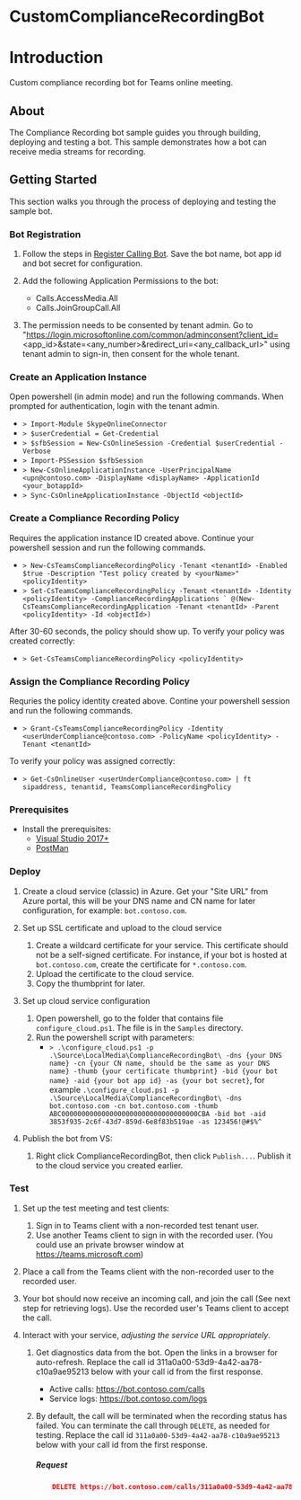 # CustomComplianceRecordingBot

# Introduction

Custom compliance recording bot for Teams online meeting.

## About

The Compliance Recording bot sample guides you through building, deploying and testing a bot. This sample demonstrates how a bot can receive media streams for recording.

## Getting Started

This section walks you through the process of deploying and testing the sample bot.

### Bot Registration

1. Follow the steps in [Register Calling Bot](https://microsoftgraph.github.io/microsoft-graph-comms-samples/docs/articles/calls/register-calling-bot.html). Save the bot name, bot app id and bot secret for configuration.

1. Add the following Application Permissions to the bot:

    * Calls.AccessMedia.All
    * Calls.JoinGroupCall.All
   
1. The permission needs to be consented by tenant admin. Go to "https://login.microsoftonline.com/common/adminconsent?client_id=<app_id>&state=<any_number>&redirect_uri=<any_callback_url>" using tenant admin to sign-in, then consent for the whole tenant.

### Create an Application Instance

Open powershell (in admin mode) and run the following commands. When prompted for authentication, login with the tenant admin.
* `> Import-Module SkypeOnlineConnector`
* `> $userCredential = Get-Credential`
* `> $sfbSession = New-CsOnlineSession -Credential $userCredential -Verbose`
* `> Import-PSSession $sfbSession`
* `> New-CsOnlineApplicationInstance -UserPrincipalName <upn@contoso.com> -DisplayName <displayName> -ApplicationId <your_botappId>`
* `> Sync-CsOnlineApplicationInstance -ObjectId <objectId>`

### Create a Compliance Recording Policy
Requires the application instance ID created above. Continue your powershell session and run the following commands.
  * `> New-CsTeamsComplianceRecordingPolicy -Tenant <tenantId> -Enabled $true -Description "Test policy created by <yourName>" <policyIdentity>`
  * ```> Set-CsTeamsComplianceRecordingPolicy -Tenant <tenantId> -Identity <policyIdentity> -ComplianceRecordingApplications ` @(New-CsTeamsComplianceRecordingApplication -Tenant <tenantId> -Parent <policyIdentity> -Id <objectId>)```

After 30-60 seconds, the policy should show up. To verify your policy was created correctly:
  * `> Get-CsTeamsComplianceRecordingPolicy <policyIdentity>`

### Assign the Compliance Recording Policy
Requries the policy identity created above. Contine your powershell session and run the following commands.
  * `> Grant-CsTeamsComplianceRecordingPolicy -Identity <userUnderCompliance@contoso.com> -PolicyName <policyIdentity> -Tenant <tenantId>`

To verify your policy was assigned correctly:
  * `> Get-CsOnlineUser <userUnderCompliance@contoso.com> | ft sipaddress, tenantid, TeamsComplianceRecordingPolicy`

### Prerequisites

* Install the prerequisites:
    * [Visual Studio 2017+](https://visualstudio.microsoft.com/downloads/)
    * [PostMan](https://chrome.google.com/webstore/detail/postman/fhbjgbiflinjbdggehcddcbncdddomop)

### Deploy

1. Create a cloud service (classic) in Azure. Get your "Site URL" from Azure portal, this will be your DNS name and CN name for later configuration, for example: `bot.contoso.com`.

1. Set up SSL certificate and upload to the cloud service
    1. Create a wildcard certificate for your service. This certificate should not be a self-signed certificate. For instance, if your bot is hosted at `bot.contoso.com`, create the certificate for `*.contoso.com`.
    2. Upload the certificate to the cloud service.
    3. Copy the thumbprint for later.

1. Set up cloud service configuration
    1. Open powershell, go to the folder that contains file `configure_cloud.ps1`. The file is in the `Samples` directory.
    2. Run the powershell script with parameters:
        * `> .\configure_cloud.ps1 -p .\Source\LocalMedia\ComplianceRecordingBot\ -dns {your DNS name} -cn {your CN name, should be the same as your DNS name} -thumb {your certificate thumbprint} -bid {your bot name} -aid {your bot app id} -as {your bot secret}`, for example `.\configure_cloud.ps1 -p .\Source\LocalMedia\ComplianceRecordingBot\ -dns bot.contoso.com -cn bot.contoso.com -thumb ABC0000000000000000000000000000000000CBA -bid bot -aid 3853f935-2c6f-43d7-859d-6e8f83b519ae -as 123456!@#$%^`

1. Publish the bot from VS:
    1. Right click ComplianceRecordingBot, then click `Publish...`. Publish it to the cloud service you created earlier.

### Test

1. Set up the test meeting and test clients:
   1. Sign in to Teams client with a non-recorded test tenant user.
   1. Use another Teams client to sign in with the recorded user. (You could use an private browser window at https://teams.microsoft.com)

1. Place a call from the Teams client with the non-recorded user to the recorded user.

1. Your bot should now receive an incoming call, and join the call (See next step for retrieving logs). Use the recorded user's Teams client to accept the call.

1. Interact with your service, _adjusting the service URL appropriately_.
    1. Get diagnostics data from the bot. Open the links in a browser for auto-refresh. Replace the call id 311a0a00-53d9-4a42-aa78-c10a9ae95213 below with your call id from the first response.
       * Active calls: https://bot.contoso.com/calls
       * Service logs: https://bot.contoso.com/logs

    1. By default, the call will be terminated when the recording status has failed. You can terminate the call through `DELETE`, as needed for testing. Replace the call id `311a0a00-53d9-4a42-aa78-c10a9ae95213` below with your call id from the first response.

        ##### Request
        ```json
            DELETE https://bot.contoso.com/calls/311a0a00-53d9-4a42-aa78-c10a9ae95213
        ```
